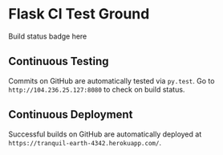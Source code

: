 # Flask CI Test Ground
Build status badge here

## Continuous Testing
Commits on GitHub are automatically tested via `py.test`. Go to `http://104.236.25.127:8080` to check on build status.


## Continuous Deployment
Successful builds on GitHub are automatically deployed at `https://tranquil-earth-4342.herokuapp.com/`.

